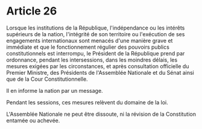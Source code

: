 # Article 26

Lorsque les institutions de la République, l'indépendance ou les intérêts supérieurs
de la nation, l'intégrité de son territoire ou l'exécution de ses engagements
internationaux sont menacés d'une manière grave et immédiate et que le
fonctionnement régulier des pouvoirs publics constitutionnels est interrompu, le
Président de la République prend par ordonnance, pendant les intersessions, dans
les moindres délais, les mesures exigées par les circonstances, et après consultation
officielle du Premier Ministre, des Présidents de l'Assemblée Nationale et du Sénat
ainsi que de la Cour Constitutionnelle.

Il en informe la nation par un message.

Pendant les sessions, ces mesures relèvent du domaine de la loi.

L'Assemblée Nationale ne peut être dissoute, ni la révision de la Constitution
entamée ou achevée.

